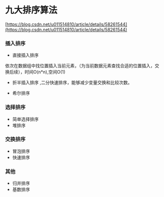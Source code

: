 # 九大排序算法
[https://blog.csdn.net/u011514810/article/details/58261544](https://blog.csdn.net/u011514810/article/details/58261544)
### 插入排序
* 直接插入排序

依次在数据组中找位置插入当前元素，（为当前数据元素查找合适的位置插入，交换后续），时间O(n*n),空间O(1)



* 折半插入排序 ,二分快速排序，能够减少变量交换和比较次数。




* 希尔排序

### 选择排序
* 简单选择排序
* 堆排序

### 交换排序
* 冒泡排序
* 快速排序

### 其他
* 归并排序
* 基数排序

